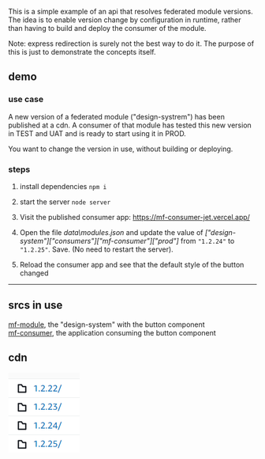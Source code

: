 This is a simple example of an api that resolves federated module versions. The idea is to enable version change by configuration in runtime, rather than having to build and deploy the consumer of the module.

Note: express redirection is surely not the best way to do it. The purpose of this is just to demonstrate the concepts itself.


## demo

### use case
A new version of a federated module ("design-systrem") has been published at a cdn.
A consumer of that module has tested this new version in TEST and UAT and is ready to start using it in PROD.

You want to change the version in use, without building or deploying.

### steps
1. install dependencies
`npm i`

2. start the server
`node server`

3. Visit the published consumer app: https://mf-consumer-jet.vercel.app/

4. Open the file _data\modules.json_ and update the value of _["design-system"]["consumers"]["mf-consumer"]["prod"]_ from `"1.2.24"` to `"1.2.25"`. Save. (No need to restart the server).

5. Reload the consumer app and see that the default style of the button changed


<hr />

## srcs in use

[mf-module](https://github.com/ericrinaldo/mf-module), the "design-system" with the button component <br />
[mf-consumer](https://github.com/ericrinaldo/mf-consumer), the application consuming the button component

## cdn
![image of cdn content](./cdn.png)
